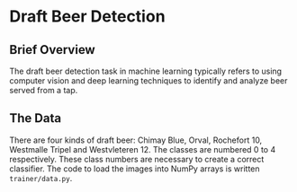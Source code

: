 
# Draft Beer Detection

## Brief Overview

The draft beer detection task in machine learning typically refers to using computer vision and deep learning techniques to identify and analyze beer served from a tap.

## The Data

There are four kinds of draft beer: Chimay Blue, Orval, Rochefort 10, Westmalle Tripel and Westvleteren 12. The classes are numbered 0 to 4 respectively. These class numbers are necessary to create a correct classifier. The code to load the images into NumPy arrays is written `trainer/data.py`.


